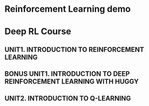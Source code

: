 # Reinforcement Learning demo


# Deep RL Course
## UNIT1. INTRODUCTION TO REINFORCEMENT LEARNING

## BONUS UNIT1. INTRODUCTION TO DEEP REINFORCEMENT LEARNING WITH HUGGY

## UNIT2. INTRODUCTION TO Q-LEARNING


